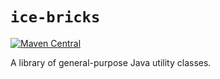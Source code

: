 # `ice-bricks`

[![Maven Central](https://img.shields.io/maven-central/v/com.github.alexey-anufriev/ice-bricks.svg?label=Maven%20Central)](https://search.maven.org/search?q=g:%22com.github.alexey-anufriev%22%20AND%20a:%22ice-bricks%22)

A library of general-purpose Java utility classes.
